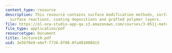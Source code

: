 ```yaml
---
content_type: resource
description: This resource contains surface modification methods, surface etching,
  surface reactions, coating depositions and grafted polymer layers.
file: https://ol-ocw-studio-app-qa.s3.amazonaws.com/courses/3-051j-materials-for-biomedical-applications-spring-2006/3e5b70e9e6eff7268f080fa401008d15_lecture10.pdf
file_type: application/pdf
resourcetype: Document
title: lecture10.pdf
uid: 3e5b70e9-e6ef-f726-8f08-0fa401008d15
---
```

